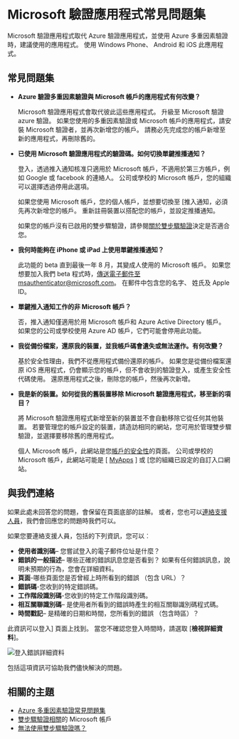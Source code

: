 <properties
    pageTitle="Microsoft 驗證應用程式常見問題集"
    description="提供常見問題集和相關的 Microsoft 驗證應用程式和 Azure 多重因素驗證的解答的清單。"
    services="multi-factor-authentication"
    documentationCenter=""
    authors="kgremban"
    manager="femila"
    editor="pblachar, librown"/>

<tags
    ms.service="multi-factor-authentication"
    ms.workload="identity"
    ms.tgt_pltfrm="na"
    ms.devlang="na"
    ms.topic="article"
    ms.date="10/13/2016"
    ms.author="kgremban"/>

# <a name="microsoft-authenticator-application-faq"></a>Microsoft 驗證應用程式常見問題集

Microsoft 驗證應用程式取代 Azure 驗證應用程式，並使用 Azure 多重因素驗證時，建議使用的應用程式。 使用 Windows Phone、 Android 和 iOS 此應用程式。

## <a name="frequently-asked-questions"></a>常見問題集

- **Azure 驗證多重因素驗證與 Microsoft 帳戶的應用程式有何改變？**

    Microsoft 驗證應用程式會取代彼此這些應用程式。 升級至 Microsoft 驗證 azure 驗證。 如果您使用的多重因素驗證或 Microsoft 帳戶的應用程式，請安裝 Microsoft 驗證者，並再次新增您的帳戶。 請務必先完成您的帳戶新增至新的應用程式，再刪除舊的。

- **已使用 Microsoft 驗證應用程式的驗證碼。如何切換單鍵推播通知？**  

    登入，透過推入通知核准只適用於 Microsoft 帳戶，不適用於第三方帳戶，例如 Google 或 facebook 的連絡人。 公司或學校的 Microsoft 帳戶，您的組織可以選擇透過停用此選項。

    如果您使用 Microsoft 帳戶，您的個人帳戶，並想要切換至 [推入通知，必須先再次新增您的帳戶。 重新註冊裝置以搭配您的帳戶，並設定推播通知。  

    如果您的帳戶沒有已啟用的雙步驟驗證，請參閱[關於雙步驟驗證](https://support.microsoft.com/help/12408/microsoft-account-about-two-step-verification)決定是否適合您。  

- **我何時能夠在 iPhone 或 iPad 上使用單鍵推播通知？**  

    此功能的 beta 直到最後一年 8 月，其變成人使用的 Microsoft 帳戶。 如果您想要加入我們 beta 程式時，傳送電子郵件至msauthenticator@microsoft.com。 在郵件中包含您的名字、 姓氏及 Apple ID。  

- **單鍵推入通知工作的非 Microsoft 帳戶？**  

    否，推入通知僅適用於用 Microsoft 帳戶和 Azure Active Directory 帳戶。 如果您的公司或學校使用 Azure AD 帳戶，它們可能會停用此功能。  

- **我從備份檔案，還原我的裝置，並我帳戶碼會遺失或無法運作。有何改變？**  

    基於安全性理由，我們不從應用程式備份還原的帳戶。 如果您是從備份檔案還原 iOS 應用程式，仍會顯示您的帳戶，但不會收到的驗證登入，或產生安全性代碼使用。 還原應用程式之後，刪除您的帳戶，然後再次新增。

- **我是新的裝置。如何從我的舊裝置移除 Microsoft 驗證應用程式，移至新的項目？**

    將 Microsoft 驗證應用程式新增至新的裝置並不會自動移除它從任何其他裝置。 若要管理您的帳戶設定的裝置，請造訪相同的網站，您可用於管理雙步驟驗證，並選擇要移除舊的應用程式。

    個人 Microsoft 帳戶，此網站是您[帳戶的安全性](https://account.microsoft.com/security)的頁面。 公司或學校的 Microsoft 帳戶，此網站可能是 [ [MyApps](https://myapps.microsoft.com) ] 或 [您的組織已設定的自訂入口網站。

## <a name="contact-us"></a>與我們連絡

如果此處未回答您的問題，會保留在頁面底部的註解。 或者，您也可以[連絡支援人員](https://support.microsoft.com/contactus)，我們會回應您的問題時我們可以。

如果您要連絡支援人員，包括的下列資訊，您可以︰

- **使用者識別碼**– 您嘗試登入的電子郵件位址是什麼？
- **錯誤的一般描述**– 哪些正確的錯誤訊息您是否看到？  如果有任何錯誤訊息，說明未預期的行為，您會在詳細資料。
- **頁面**-哪些頁面您是否曾經上時所看到的錯誤 （包含 URL）？
- **錯誤碼**-您收到的特定錯誤碼。
- **工作階段識別碼**-您收到的特定工作階段識別碼。
- **相互關聯識別碼**– 是使用者所看到的錯誤時產生的相互關聯識別碼程式碼。
- **時間戳記**– 是精確的日期和時間，您所看到的錯誤 （包含時區）？

此資訊可以登入] 頁面上找到。 當您不確認您登入時間時，請選取 [**檢視詳細資料**]。

![登入錯誤詳細資料](./media/multi-factor-authentication-end-user-troubleshoot/view_details.png)

包括這項資訊可協助我們儘快解決的問題。

## <a name="related-topics"></a>相關的主題

- [Azure 多重因素驗證常見問題集](multi-factor-authentication-faq.md)  
- [雙步驟驗證相關](https://support.microsoft.com/help/12408/microsoft-account-about-two-step-verification)的 Microsoft 帳戶
- [無法使用雙步驟驗證嗎？](multi-factor-authentication-end-user-troubleshoot.md)
